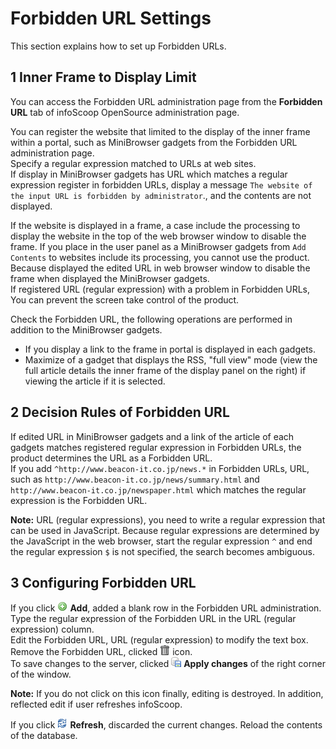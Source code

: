 # Forbidden URL Settings

This section explains how to set up Forbidden URLs.

## 1 Inner Frame to Display Limit

You can access the Forbidden URL administration page from the **Forbidden URL** tab of infoScoop OpenSource administration page.

You can register the website that limited to the display of the inner frame within a portal, such as MiniBrowser gadgets from the Forbidden URL administration page.  
Specify a regular expression matched to URLs at web sites.  
If display in MiniBrowser gadgets has URL which matches a regular expression register in forbidden URLs, display a message `The website of the input URL is forbidden by administrator`., and the contents are not displayed.

If the website is displayed in a frame, a case include the processing to display the website in the top of the web browser window to disable the frame.
If you place in the user panel as a MiniBrowser gadgets from `Add Contents` to websites include its processing, you cannot use the product. Because displayed the edited URL in web browser window to disable the frame when displayed the MiniBrowser gadgets.  
If registered URL (regular expression) with a problem in Forbidden URLs, You can prevent the screen take control of the product.

Check the Forbidden URL, the following operations are performed in addition to the MiniBrowser gadgets.

  * If you display a link to the frame in portal is displayed in each gadgets.
  * Maximize of a gadget that displays the RSS, "full view" mode (view the full article details the inner frame of the display panel on the right) if viewing the article if it is selected.

## 2 Decision Rules of Forbidden URL

If edited URL in MiniBrowser gadgets and a link of the article of each gadgets matches registered regular expression in Forbidden URLs, the product determines the URL as a Forbidden URL.  
If you add `^http://www.beacon-it.co.jp/news.*` in Forbidden URLs, URL, such as `http://www.beacon-it.co.jp/news/summary.html` and `http://www.beacon-it.co.jp/newspaper.html` which matches the regular expression is the Forbidden URL.

**Note:** URL (regular expressions), you need to write a regular expression that can be used in JavaScript. Because regular expressions are determined by the JavaScript in the web browser, start the regular expression `^` and end the regular expression `$` is not specified, the search becomes ambiguous.

## 3 Configuring Forbidden URL

If you click ![Add icon] **Add**, added a blank row in the Forbidden URL administration.  
Type the regular expression of the Forbidden URL in the URL (regular expression) column.  
Edit the Forbidden URL, URL (regular expression) to modify the text box.  
Remove the Forbidden URL, clicked ![Trash icon] icon.  
To save changes to the server, clicked ![Apply icon] **Apply changes** of the right corner of the window.

**Note:** If you do not click on this icon finally, editing is destroyed. In addition, reflected edit if user refreshes infoScoop.

If you click ![Refresh icon] **Refresh**, discarded the current changes. Reload the contents of the database.


[Add icon]: ../../images/add_menu_tree.gif
[Apply icon]: ../../images/apply_changes.gif
[Refresh icon]: ../../images/refresh.gif
[Trash icon]: ../../images/trash.gif
